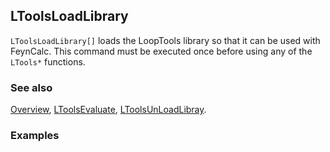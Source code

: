 ## LToolsLoadLibrary

`LToolsLoadLibrary[]` loads the LoopTools library so that it can be used with FeynCalc. This command must be executed once before using any of the `LTools*` functions.

### See also

[Overview](Extra/FeynHelpers.md), [LToolsEvaluate](LToolsEvaluate.md), [LToolsUnLoadLibray](LToolsUnLoadLibrary.md).

### Examples